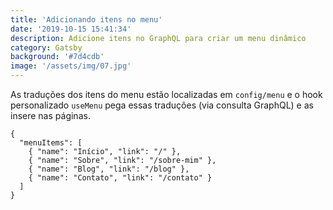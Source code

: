 ```yaml
---
title: 'Adicionando itens no menu'
date: '2019-10-15 15:41:34'
description: Adicione itens no GraphQL para criar um menu dinâmico
category: Gatsby
background: '#7d4cdb'
image: '/assets/img/07.jpg'
---
```


As traduções dos itens do menu estão localizadas em `config/menu` e o hook personalizado `useMenu` pega essas traduções (via consulta GraphQL) e as insere nas páginas.

```JS
{
  "menuItems": [
    { "name": "Início", "link": "/" },
    { "name": "Sobre", "link": "/sobre-mim" },
    { "name": "Blog", "link": "/blog" },
    { "name": "Contato", "link": "/contato" }
  ]
}
```
